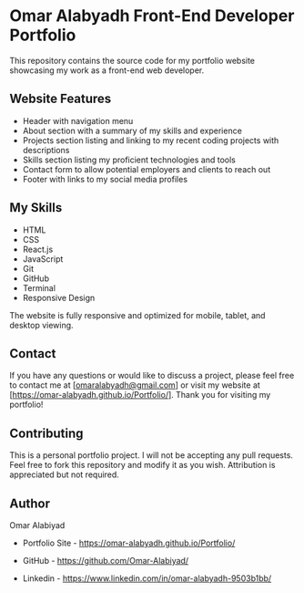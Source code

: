 # Omar Alabyadh Front-End Developer Portfolio

This repository contains the source code for my portfolio website showcasing my work as a front-end web developer.

## Website Features

- Header with navigation menu 
- About section with a summary of my skills and experience
- Projects section listing and linking to my recent coding projects with descriptions 
- Skills section listing my proficient technologies and tools
- Contact form to allow potential employers and clients to reach out 
- Footer with links to my social media profiles

## My Skills

- HTML
- CSS 
- React.js
- JavaScript
- Git
- GitHub
- Terminal
- Responsive Design

The website is fully responsive and optimized for mobile, tablet, and desktop viewing.

## Contact

If you have any questions or would like to discuss a project, please feel free to contact me at [omaralabyadh@gmail.com] or visit my website at [https://omar-alabyadh.github.io/Portfolio/]. Thank you for visiting my portfolio!

## Contributing

This is a personal portfolio project. I will not be accepting any pull requests. Feel free to fork this repository and modify it as you wish. Attribution is appreciated but not required.

## Author

Omar Alabiyad

- Portfolio Site - https://omar-alabyadh.github.io/Portfolio/

- GitHub - https://github.com/Omar-Alabiyad/

- Linkedin - https://www.linkedin.com/in/omar-alabyadh-9503b1bb/
